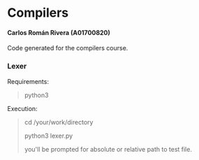 # Compilers

#### Carlos Román Rivera (A01700820)

Code generated for the compilers course.

### Lexer

Requirements:

> python3

Execution:

> cd /your/work/directory
>
> python3 lexer.py
>
> you'll be prompted for absolute or relative path to test file.